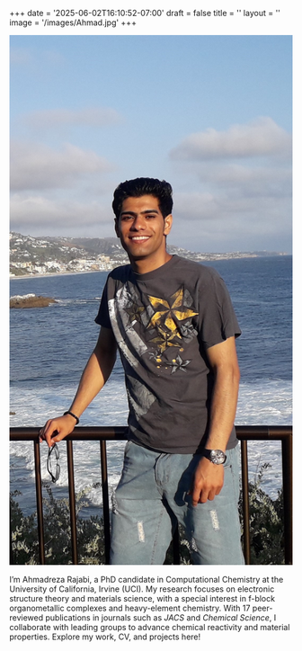 +++
date = '2025-06-02T16:10:52-07:00'
draft = false
title = ''
layout = ''
image = '/images/Ahmad.jpg'
+++

<img src="/images/Ahmad.jpg" alt="Ahmadreza Rajabi" class="right-image">

I’m Ahmadreza Rajabi, a PhD candidate in Computational Chemistry at the University of California, Irvine (UCI). 
My research focuses on electronic structure theory and materials science, with a special interest in f-block organometallic complexes and heavy-element chemistry. 
With 17 peer-reviewed publications in journals such as *JACS* and *Chemical Science*, I collaborate with leading groups to advance chemical reactivity and material properties. Explore my work, CV, and projects here!
